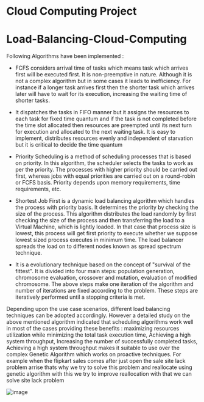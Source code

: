 # Cloud Computing Project
# Load-Balancing-Cloud-Computing

Following Algorithms have been implemented :

* FCFS considers arrival time of tasks which means task which arrives first will be executed first. It is non-preemptive in nature. Although it is not a complex algorithm but in some cases it leads to inefficiency. For instance if a longer task arrives first then the shorter task which arrives later will have to wait for its execution, increasing the waiting time of shorter tasks.

* It dispatches the tasks in FIFO manner but it assigns the resources to each task for fixed time quantum and if the task is not completed before the time slot allocated then resources are preempted until its next turn for execution and allocated to the next waiting task. It is easy to implement, distributes resources evenly and independent of starvation but it is critical to decide the time quantum

* Priority Scheduling is a method of scheduling processes that is based on priority. In this algorithm, the scheduler selects the tasks to work as per the priority.
The processes with higher priority should be carried out first, whereas jobs with equal priorities are carried out on a round-robin or FCFS basis. Priority depends upon memory requirements, time requirements, etc.

* Shortest Job First is a dynamic  load balancing  algorithm  which handles the  process  with priority basis.  It determines the priority by checking the size of the process. This algorithm distributes the load randomly by first checking the size of the process and then transferring the load to a Virtual Machine, which is  lightly loaded.  In that case that process size is lowest, this process will get first priority to execute whether we suppose lowest sized process executes in minimum time.  The load  balancer spreads the load on to different nodes  known as spread spectrum technique.

* It is a evolutionary technique based on the concept of "survival of the fittest". It is divided into four main steps: population generation, chromosome evaluation, crossover and mutation, evaluation of modified chromosome. The above steps make one iteration of the algorithm and number of iterations are fixed according to the problem. These steps are iteratively performed until a stopping criteria is met.

Depending upon the use case scenarios, different load balancing techniques can be adopted accordingly. However a detailed study on the above mentioned algorithm indicated that scheduling algorithms work well in most of the cases providing these benefits : maximizing resources utilization while minimizing the total task execution time, Achieving a high system throughput, Increasing the number of successfully completed tasks, Achieving a high system throughput makes it suitable to use over the complex Genetic Algorithm which works on proactive techniques.
For example when the flipkart sales comes after just open the sale site lack problem arrise thats why we try to solve this problem and reallocate using genetic algorithm with this we try to improve reallocation with that we can solve site lack problem


![image](https://user-images.githubusercontent.com/80829881/141050488-ee45ceb2-4240-4837-ba1a-d3c3492c79e9.png)

